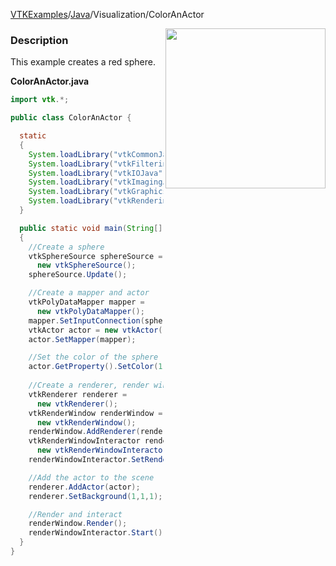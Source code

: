 [VTKExamples](/index/)/[Java](/Java)/Visualization/ColorAnActor

<img align="right" src="https://github.com/lorensen/VTKExamples/blob/gh-pages/Testing/Baseline/Visualization/TestColorAnActor.png?raw=true" width="256" />

### Description
This example creates a red sphere.

**ColorAnActor.java**
```java
import vtk.*;

public class ColorAnActor {

  static
  {
    System.loadLibrary("vtkCommonJava");
    System.loadLibrary("vtkFilteringJava");
    System.loadLibrary("vtkIOJava");
    System.loadLibrary("vtkImagingJava");
    System.loadLibrary("vtkGraphicsJava");
    System.loadLibrary("vtkRenderingJava");
  }

  public static void main(String[] args)
  {
    //Create a sphere
    vtkSphereSource sphereSource = 
      new vtkSphereSource();
    sphereSource.Update();

    //Create a mapper and actor
    vtkPolyDataMapper mapper = 
      new vtkPolyDataMapper();
    mapper.SetInputConnection(sphereSource.GetOutputPort());
    vtkActor actor = new vtkActor();
    actor.SetMapper(mapper);

    //Set the color of the sphere
    actor.GetProperty().SetColor(1.0, 0.0, 0.0); //(R,G,B)
    
    //Create a renderer, render window, and interactor
    vtkRenderer renderer = 
      new vtkRenderer();
    vtkRenderWindow renderWindow = 
      new vtkRenderWindow();
    renderWindow.AddRenderer(renderer);
    vtkRenderWindowInteractor renderWindowInteractor = 
      new vtkRenderWindowInteractor();
    renderWindowInteractor.SetRenderWindow(renderWindow);

    //Add the actor to the scene
    renderer.AddActor(actor);
    renderer.SetBackground(1,1,1); // Background color white

    //Render and interact
    renderWindow.Render();
    renderWindowInteractor.Start();
  }
}
```
